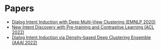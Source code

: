 # Papers

- [Dialog Intent Induction with Deep Multi-View Clustering (EMNLP 2020)](https://arxiv.org/pdf/1908.11487.pdf)
- [New Intent Discovery with Pre-training and Contrastive Learning (ACL 2022)](https://arxiv.org/pdf/2205.12914.pdf)
- [Dialog Intent Induction via Density-based Deep Clustering Ensemble (AAAI 2022)](https://arxiv.org/pdf/2201.06731.pdf)
